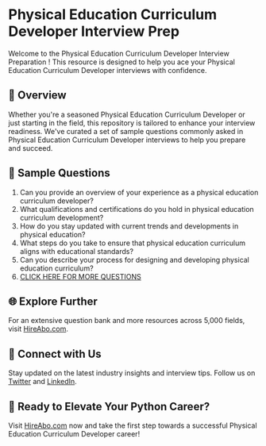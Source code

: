 # Physical Education Curriculum Developer Interview Prep

Welcome to the Physical Education Curriculum Developer Interview Preparation ! This resource is designed to help you ace your Physical Education Curriculum Developer interviews with confidence.

## 🚀 Overview

Whether you're a seasoned Physical Education Curriculum Developer or just starting in the field, this repository is tailored to enhance your interview readiness. We've curated a set of sample questions commonly asked in Physical Education Curriculum Developer interviews to help you prepare and succeed.

## 📝 Sample Questions

1. Can you provide an overview of your experience as a physical education curriculum developer?
2. What qualifications and certifications do you hold in physical education curriculum development?
3. How do you stay updated with current trends and developments in physical education?
4. What steps do you take to ensure that physical education curriculum aligns with educational standards?
5. Can you describe your process for designing and developing physical education curriculum?
6. [CLICK HERE FOR MORE QUESTIONS](https://hireabo.com/job/15_4_4/Physical%20Education%20Curriculum%20Developer)

## 🌐 Explore Further

For an extensive question bank and more resources across 5,000 fields, visit [HireAbo.com](https://www.hireabo.com).

## 📱 Connect with Us

Stay updated on the latest industry insights and interview tips. Follow us on [Twitter](https://twitter.com/hireabo) and [LinkedIn](https://www.linkedin.com/in/hire-abo-3609972a8/).

## 🚀 Ready to Elevate Your Python Career?

Visit [HireAbo.com](https://www.hireabo.com) now and take the first step towards a successful Physical Education Curriculum Developer career!